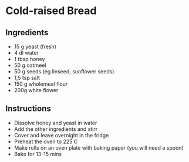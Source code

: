 # Cold-raised Bread

## Ingredients
* 15 g yeast (fresh)
* 4 dl water
* 1 tbsp honey
* 50 g oatmeel
* 50 g seeds (eg linseed, sunflower seeds)
* 1,5 tsp salt
* 150 g wholemeal flour
* 200g white flower

## Instructions
* Dissolve honey and yeast in water
* Add the other ingredients and stirr
* Cover and leave overnight in the fridge
* Preheat the oven to 225 C
* Make rolls on an oven plate with baking paper (you will need a spoon)
* Bake for 13-15 mins
 
